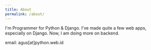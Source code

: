 ```yaml
---
title: About
permalink: /about/
---
```


I'm Programmer for Python & Django. I've made quite a few web apps, especially on Django. Now, I am doing more on backend.

email: agus[at]python.web.id
